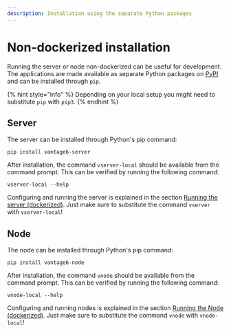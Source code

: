 ```yaml
---
description: Installation using the separate Python packages
---
```


# Non-dockerized installation

Running the server or node non-dockerized can be useful for development. The applications are made available as separate Python packages on [PyPI](https://pypi.org) and can be installed through `pip`.

{% hint style="info" %}
Depending on your local setup you might need to substitute `pip` with `pip3`.
{% endhint %}

## Server

The server can be installed through Python's pip command:

```text
pip install vantage6-server
```

After installation, the command `vserver-local` should be available from the command prompt.  This can be verified by running the following command:

```text
vserver-local --help
```

Configuring and running the server is explained in the section [Running the server \(dockerized\)](../usage/running-the-server/). Just make sure to substitute the command `vserver` with `vserver-local`!

## Node

The node can be installed through Python's pip command:

```text
pip install vantage6-node
```

After installation, the command `vnode` should be available from the command prompt. This can be verified by running the following command:

```text
vnode-local --help
```

Configuring and running nodes is explained in the section [Running the Node \(dockerized\)](../usage/running-the-node/). Just make sure to substitute the command `vnode` with `vnode-local`!

